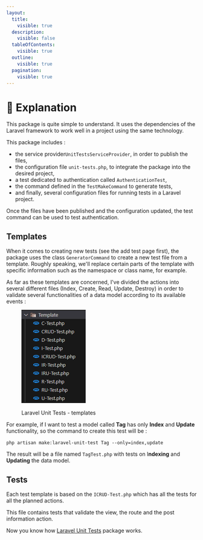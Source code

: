 ```yaml
---
layout:
  title:
    visible: true
  description:
    visible: false
  tableOfContents:
    visible: true
  outline:
    visible: true
  pagination:
    visible: true
---
```


# 📑 Explanation

This package is quite simple to understand. It uses the dependencies of the Laravel framework to work well in a project using the same technology.

This package includes :

* the service provider`UnitTestsServiceProvider`, in order to publish the files,
* the configuration file `unit-tests.php`, to integrate the package into the desired project,
* a test dedicated to authentication called `AuthenticationTest`,
* the command defined in the `TestMakeCommand` to generate tests,
* and finally, several configuration files for running tests in a Laravel project.

Once the files have been published and the configuration updated, the test command can be used to test authentication.

## Templates

When it comes to creating new tests (see the add test page first), the package uses the class `GeneratorCommand` to create a new test file from a template. Roughly speaking, we'll replace certain parts of the template with specific information such as the namespace or class name, for example.

As far as these templates are concerned, I've divided the actions into several different files (Index, Create, Read, Update, Destroy) in order to validate several functionalities of a data model according to its available events :

<figure><img src="../.gitbook/assets/tempates.png" alt=""><figcaption><p>Laravel Unit Tests - templates</p></figcaption></figure>

For example, if I want to test a model called **Tag** has only **Index** and **Update** functionality, so the command to create this test will be :

```
php artisan make:laravel-unit-test Tag --only=index,update
```

The result will be a file named `TagTest.php` with tests on I**ndexing** and **Updating** the data model.

## Tests

Each test template is based on the `ICRUD-Test.php` which has all the tests for all the planned actions.

This file contains tests that validate the view, the route and the post information action.

Now you know how [Laravel Unit Tests](https://packagist.org/packages/alexis-gss/laravel-unit-tests) package works.&#x20;
